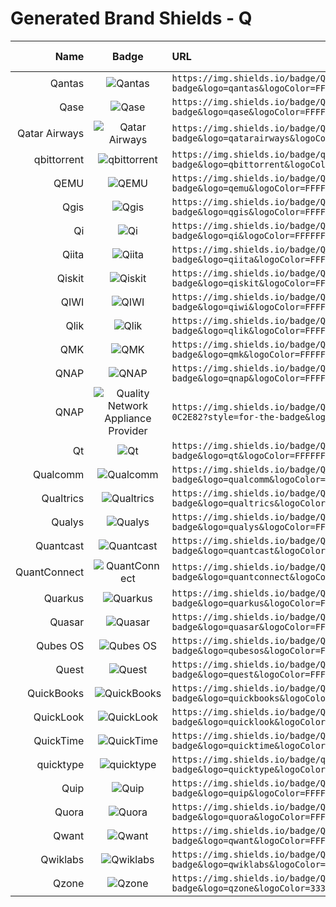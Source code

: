 # Generated Brand Shields - Q
| Name | Badge | URL | Brand Guidelines |
| ---: | :---: | :--- | :--- |
| Qantas | ![Qantas](https://img.shields.io/badge/Qantas-E40000?style=for-the-badge&logo=qantas&logoColor=FFFFFF) | `https://img.shields.io/badge/Qantas-E40000?style=for-the-badge&logo=qantas&logoColor=FFFFFF` |   |
| Qase | ![Qase](https://img.shields.io/badge/Qase-4F46DC?style=for-the-badge&logo=qase&logoColor=FFFFFF) | `https://img.shields.io/badge/Qase-4F46DC?style=for-the-badge&logo=qase&logoColor=FFFFFF` |   |
| Qatar Airways | ![Qatar Airways](https://img.shields.io/badge/Qatar_Airways-5C0D34?style=for-the-badge&logo=qatarairways&logoColor=FFFFFF) | `https://img.shields.io/badge/Qatar_Airways-5C0D34?style=for-the-badge&logo=qatarairways&logoColor=FFFFFF` |   |
| qbittorrent | ![qbittorrent](https://img.shields.io/badge/qbittorrent-2F67BA?style=for-the-badge&logo=qbittorrent&logoColor=FFFFFF) | `https://img.shields.io/badge/qbittorrent-2F67BA?style=for-the-badge&logo=qbittorrent&logoColor=FFFFFF` |   |
| QEMU | ![QEMU](https://img.shields.io/badge/QEMU-FF6600?style=for-the-badge&logo=qemu&logoColor=FFFFFF) | `https://img.shields.io/badge/QEMU-FF6600?style=for-the-badge&logo=qemu&logoColor=FFFFFF` |   |
| Qgis | ![Qgis](https://img.shields.io/badge/Qgis-589632?style=for-the-badge&logo=qgis&logoColor=FFFFFF) | `https://img.shields.io/badge/Qgis-589632?style=for-the-badge&logo=qgis&logoColor=FFFFFF` | [Link](https://www.qgis.org/en/site/getinvolved/styleguide.html) |
| Qi | ![Qi](https://img.shields.io/badge/Qi-000000?style=for-the-badge&logo=qi&logoColor=FFFFFF) | `https://img.shields.io/badge/Qi-000000?style=for-the-badge&logo=qi&logoColor=FFFFFF` | [Link](https://www.wirelesspowerconsortium.com/knowledge-base/retail/qi-logo-guidelines-and-artwork.html) |
| Qiita | ![Qiita](https://img.shields.io/badge/Qiita-55C500?style=for-the-badge&logo=qiita&logoColor=FFFFFF) | `https://img.shields.io/badge/Qiita-55C500?style=for-the-badge&logo=qiita&logoColor=FFFFFF` | [Link](https://help.qiita.com/ja/articles/others-brand-guideline) |
| Qiskit | ![Qiskit](https://img.shields.io/badge/Qiskit-6929C4?style=for-the-badge&logo=qiskit&logoColor=FFFFFF) | `https://img.shields.io/badge/Qiskit-6929C4?style=for-the-badge&logo=qiskit&logoColor=FFFFFF` |   |
| QIWI | ![QIWI](https://img.shields.io/badge/QIWI-FF8C00?style=for-the-badge&logo=qiwi&logoColor=FFFFFF) | `https://img.shields.io/badge/QIWI-FF8C00?style=for-the-badge&logo=qiwi&logoColor=FFFFFF` |   |
| Qlik | ![Qlik](https://img.shields.io/badge/Qlik-009848?style=for-the-badge&logo=qlik&logoColor=FFFFFF) | `https://img.shields.io/badge/Qlik-009848?style=for-the-badge&logo=qlik&logoColor=FFFFFF` | [Link](https://www.qlik.com/us/legal/trademarks) |
| QMK | ![QMK](https://img.shields.io/badge/QMK-333333?style=for-the-badge&logo=qmk&logoColor=FFFFFF) | `https://img.shields.io/badge/QMK-333333?style=for-the-badge&logo=qmk&logoColor=FFFFFF` |   |
| QNAP | ![QNAP](https://img.shields.io/badge/QNAP-0C2E82?style=for-the-badge&logo=qnap&logoColor=FFFFFF) | `https://img.shields.io/badge/QNAP-0C2E82?style=for-the-badge&logo=qnap&logoColor=FFFFFF` | [Link](https://marketing.qnap.com/resource/qnap-brand-logo-guideline) |
| QNAP | ![Quality Network Appliance Provider](https://img.shields.io/badge/Quality_Network_Appliance_Provider-0C2E82?style=for-the-badge&logo=qnap&logoColor=FFFFFF) | `https://img.shields.io/badge/Quality_Network_Appliance_Provider-0C2E82?style=for-the-badge&logo=qnap&logoColor=FFFFFF` | [Link](https://marketing.qnap.com/resource/qnap-brand-logo-guideline) |
| Qt | ![Qt](https://img.shields.io/badge/Qt-41CD52?style=for-the-badge&logo=qt&logoColor=FFFFFF) | `https://img.shields.io/badge/Qt-41CD52?style=for-the-badge&logo=qt&logoColor=FFFFFF` | [Link](https://www.qt.io/brand) |
| Qualcomm | ![Qualcomm](https://img.shields.io/badge/Qualcomm-3253DC?style=for-the-badge&logo=qualcomm&logoColor=FFFFFF) | `https://img.shields.io/badge/Qualcomm-3253DC?style=for-the-badge&logo=qualcomm&logoColor=FFFFFF` |   |
| Qualtrics | ![Qualtrics](https://img.shields.io/badge/Qualtrics-00B4EF?style=for-the-badge&logo=qualtrics&logoColor=FFFFFF) | `https://img.shields.io/badge/Qualtrics-00B4EF?style=for-the-badge&logo=qualtrics&logoColor=FFFFFF` | [Link](https://www.qualtrics.com/brand-book) |
| Qualys | ![Qualys](https://img.shields.io/badge/Qualys-ED2E26?style=for-the-badge&logo=qualys&logoColor=FFFFFF) | `https://img.shields.io/badge/Qualys-ED2E26?style=for-the-badge&logo=qualys&logoColor=FFFFFF` | [Link](https://www.qualys.com/company/newsroom/media-contacts) |
| Quantcast | ![Quantcast](https://img.shields.io/badge/Quantcast-000000?style=for-the-badge&logo=quantcast&logoColor=FFFFFF) | `https://img.shields.io/badge/Quantcast-000000?style=for-the-badge&logo=quantcast&logoColor=FFFFFF` |   |
| QuantConnect | ![QuantConnect](https://img.shields.io/badge/QuantConnect-F98309?style=for-the-badge&logo=quantconnect&logoColor=FFFFFF) | `https://img.shields.io/badge/QuantConnect-F98309?style=for-the-badge&logo=quantconnect&logoColor=FFFFFF` | [Link](https://www.quantconnect.com/terms) |
| Quarkus | ![Quarkus](https://img.shields.io/badge/Quarkus-4695EB?style=for-the-badge&logo=quarkus&logoColor=FFFFFF) | `https://img.shields.io/badge/Quarkus-4695EB?style=for-the-badge&logo=quarkus&logoColor=FFFFFF` |   |
| Quasar | ![Quasar](https://img.shields.io/badge/Quasar-050A14?style=for-the-badge&logo=quasar&logoColor=FFFFFF) | `https://img.shields.io/badge/Quasar-050A14?style=for-the-badge&logo=quasar&logoColor=FFFFFF` |   |
| Qubes OS | ![Qubes OS](https://img.shields.io/badge/Qubes_OS-3874D8?style=for-the-badge&logo=qubesos&logoColor=FFFFFF) | `https://img.shields.io/badge/Qubes_OS-3874D8?style=for-the-badge&logo=qubesos&logoColor=FFFFFF` |   |
| Quest | ![Quest](https://img.shields.io/badge/Quest-FB4F14?style=for-the-badge&logo=quest&logoColor=FFFFFF) | `https://img.shields.io/badge/Quest-FB4F14?style=for-the-badge&logo=quest&logoColor=FFFFFF` | [Link](https://brand.quest.com/quest/questlogos) |
| QuickBooks | ![QuickBooks](https://img.shields.io/badge/QuickBooks-2CA01C?style=for-the-badge&logo=quickbooks&logoColor=FFFFFF) | `https://img.shields.io/badge/QuickBooks-2CA01C?style=for-the-badge&logo=quickbooks&logoColor=FFFFFF` | [Link](https://design.intuit.com/quickbooks/brand) |
| QuickLook | ![QuickLook](https://img.shields.io/badge/QuickLook-0078D3?style=for-the-badge&logo=quicklook&logoColor=FFFFFF) | `https://img.shields.io/badge/QuickLook-0078D3?style=for-the-badge&logo=quicklook&logoColor=FFFFFF` |   |
| QuickTime | ![QuickTime](https://img.shields.io/badge/QuickTime-1C69F0?style=for-the-badge&logo=quicktime&logoColor=FFFFFF) | `https://img.shields.io/badge/QuickTime-1C69F0?style=for-the-badge&logo=quicktime&logoColor=FFFFFF` |   |
| quicktype | ![quicktype](https://img.shields.io/badge/quicktype-159588?style=for-the-badge&logo=quicktype&logoColor=FFFFFF) | `https://img.shields.io/badge/quicktype-159588?style=for-the-badge&logo=quicktype&logoColor=FFFFFF` |   |
| Quip | ![Quip](https://img.shields.io/badge/Quip-F27557?style=for-the-badge&logo=quip&logoColor=FFFFFF) | `https://img.shields.io/badge/Quip-F27557?style=for-the-badge&logo=quip&logoColor=FFFFFF` |   |
| Quora | ![Quora](https://img.shields.io/badge/Quora-B92B27?style=for-the-badge&logo=quora&logoColor=FFFFFF) | `https://img.shields.io/badge/Quora-B92B27?style=for-the-badge&logo=quora&logoColor=FFFFFF` |   |
| Qwant | ![Qwant](https://img.shields.io/badge/Qwant-5C97FF?style=for-the-badge&logo=qwant&logoColor=FFFFFF) | `https://img.shields.io/badge/Qwant-5C97FF?style=for-the-badge&logo=qwant&logoColor=FFFFFF` |   |
| Qwiklabs | ![Qwiklabs](https://img.shields.io/badge/Qwiklabs-F5CD0E?style=for-the-badge&logo=qwiklabs&logoColor=333333) | `https://img.shields.io/badge/Qwiklabs-F5CD0E?style=for-the-badge&logo=qwiklabs&logoColor=333333` |   |
| Qzone | ![Qzone](https://img.shields.io/badge/Qzone-FECE00?style=for-the-badge&logo=qzone&logoColor=333333) | `https://img.shields.io/badge/Qzone-FECE00?style=for-the-badge&logo=qzone&logoColor=333333` |   |
